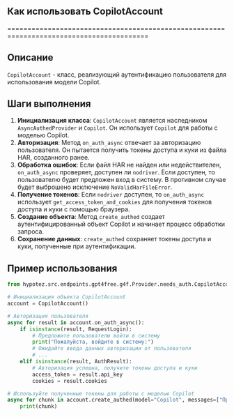 ## Как использовать CopilotAccount
=========================================================================================

Описание
-------------------------
`CopilotAccount`  -  класс, реализующий аутентификацию пользователя для использования модели Copilot.  

Шаги выполнения
-------------------------
1. **Инициализация класса**:  `CopilotAccount`  является наследником `AsyncAuthedProvider` и `Copilot`. Он  использует  `Copilot`  для работы с моделью Copilot. 
2. **Авторизация**: Метод  `on_auth_async`  отвечает за авторизацию пользователя. Он пытается получить токены доступа и куки из файла HAR,  созданного ранее. 
3. **Обработка ошибок**:  Если файл HAR не найден или недействителен,  `on_auth_async`  проверяет,  доступен ли `nodriver`. Если доступен, то  пользователю будет предложен  вход в  систему.  В противном случае будет выброшено исключение `NoValidHarFileError`.
4. **Получение токенов**: Если  `nodriver`  доступен, то  `on_auth_async`  использует  `get_access_token_and_cookies`  для получения токенов доступа и куки с помощью браузера.
5. **Создание объекта**: Метод  `create_authed`  создает аутентифицированный объект Copilot и начинает процесс обработки запроса. 
6. **Сохранение данных**:  `create_authed`  сохраняет  токены доступа и куки, полученные при аутентификации.

Пример использования
-------------------------

```python
from hypotez.src.endpoints.gpt4free.g4f.Provider.needs_auth.CopilotAccount import CopilotAccount

# Инициализация объекта CopilotAccount
account = CopilotAccount()

# Авторизация пользователя
async for result in account.on_auth_async():
    if isinstance(result, RequestLogin):
        # Предложите пользователю войти в систему
        print("Пожалуйста, войдите в систему:")
        # Ожидайте ввода данных авторизации от пользователя
        # ...
    elif isinstance(result, AuthResult):
        # Авторизация успешна, получите токены доступа и куки
        access_token = result.api_key
        cookies = result.cookies

# Используйте полученные токены для работы с моделью Copilot
async for chunk in account.create_authed(model="Copilot", messages=["Привет!"]):
    print(chunk)

```